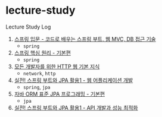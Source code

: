 # lecture-study

Lecture Study Log

1. [스프링 입문 - 코드로 배우는 스프링 부트, 웹 MVC, DB 접근 기술](./1) 
   - `spring`
2. [스프링 핵심 원리 - 기본편](./2) 
   - `spring`
3. [모든 개발자를 위한 HTTP 웹 기본 지식](./3)
   - `network`, `http`
4. [실전! 스프링 부트와 JPA 활용1 - 웹 어플리케이션 개발](./4)
   - `spring`, `jpa`
5. [자바 ORM 표준 JPA 프로그래밍 - 기본편](./5)
   - `jpa`
6. [실전! 스프링 부트와 JPA 활용1 - API 개발과 성능 최적화](./6)
